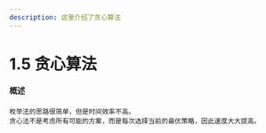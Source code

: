 ```yaml
---
description: 这里介绍了贪心算法
---
```


# 1.5 贪心算法

#### 概述

```
枚举法的思路很简单，但是时间效率不高。
贪心法不是考虑所有可能的方案，而是每次选择当前的最优策略，因此速度大大提高。
```

